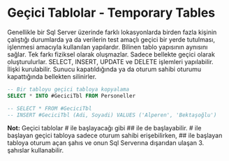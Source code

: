 # Geçici Tablolar - Temporary Tables
Genellikle bir Sql Server üzerinde farklı lokasyonlarda birden fazla kişinin çalıştığı durumlarda ya da verilerin test amaçlı geçici bir yerde tutulması, işlenmesi amacıyla kullanılan yapılardır. Bilinen tablo yapısının aynısını sağlar. Tek farkı fiziksel olarak oluşmazlar. Sadece bellekte geçici olarak oluşturulurlar. SELECT, INSERT, UPDATE ve DELETE işlemleri yapılabilir. İlişki kurulabilir. Sunucu kapatıldığında ya da oturum sahibi oturumu kapattığında bellekten silinirler.

```sql
-- Bir tabloyu geçici tabloya kopyalama
SELECT * INTO #GeciciTbl FROM Personeller

-- SELECT * FROM #GeciciTbl
-- INSERT #GeciciTbl (Adi, Soyadi) VALUES ('Alperen', 'Bektaşoğlu')
```

**Not:** Geçici tablolar # ile başlayacağı gibi ## ile de başlayabilir. # ile başlayan geçici tabloya sadece oturum sahibi erişebilirken, ## ile başlayan tabloya oturum açan şahıs ve onun Sql Serverına dışarıdan ulaşan 3. şahıslar kullanabilir.


